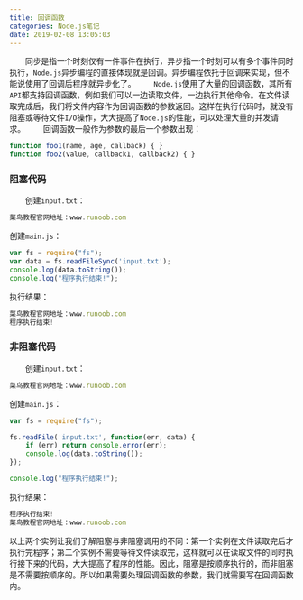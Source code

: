 ```yaml
---
title: 回调函数
categories: Node.js笔记
date: 2019-02-08 13:05:03
---
```

&emsp;&emsp;同步是指一个时刻仅有一件事件在执行，异步指一个时刻可以有多个事件同时执行，`Node.js`异步编程的直接体现就是回调。异步编程依托于回调来实现，但不能说使用了回调后程序就异步化了。<!--more-->
&emsp;&emsp;`Node.js`使用了大量的回调函数，其所有`API`都支持回调函数，例如我们可以一边读取文件，一边执行其他命令。在文件读取完成后，我们将文件内容作为回调函数的参数返回。这样在执行代码时，就没有阻塞或等待文件`I/O`操作，大大提高了`Node.js`的性能，可以处理大量的并发请求。
&emsp;&emsp;回调函数一般作为参数的最后一个参数出现：

``` javascript
function foo1(name, age, callback) { }
function foo2(value, callback1, callback2) { }
```

### 阻塞代码

&emsp;&emsp;创建`input.txt`：

``` javascript
菜鸟教程官网地址：www.runoob.com
```

创建`main.js`：

``` javascript
var fs = require("fs");
var data = fs.readFileSync('input.txt');
console.log(data.toString());
console.log("程序执行结束!");
```

执行结果：

``` javascript
菜鸟教程官网地址：www.runoob.com
程序执行结束!
```

### 非阻塞代码

&emsp;&emsp;创建`input.txt`：

``` javascript
菜鸟教程官网地址：www.runoob.com
```

创建`main.js`：

``` javascript
var fs = require("fs");

fs.readFile('input.txt', function(err, data) {
    if (err) return console.error(err);
    console.log(data.toString());
});

console.log("程序执行结束!");
```

执行结果：

``` javascript
程序执行结束!
菜鸟教程官网地址：www.runoob.com
```

以上两个实例让我们了解阻塞与非阻塞调用的不同：第一个实例在文件读取完后才执行完程序；第二个实例不需要等待文件读取完，这样就可以在读取文件的同时执行接下来的代码，大大提高了程序的性能。因此，阻塞是按顺序执行的，而非阻塞是不需要按顺序的。所以如果需要处理回调函数的参数，我们就需要写在回调函数内。